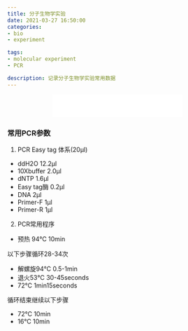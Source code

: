 ```yaml
---
title: 分子生物学实验
date: 2021-03-27 16:50:00
categories: 
- bio
- experiment

tags: 
- molecular experiment
- PCR

description: 记录分子生物学实验常用数据
---  
```


<div align="middle"><iframe frameborder="no" border="0" marginwidth="0" marginheight="0" width=298 height=52 src="//music.163.com/outchain/player?type=2&id=36307139&auto=1&height=32"></iframe></div>


### 常用PCR参数

1. PCR Easy tag 体系(20μl)
- ddH2O 12.2μl
- 10Xbuffer 2.0μl
- dNTP 1.6μl
- Easy tag酶 0.2μl
- DNA 2μl
- Primer-F 1μl
- Primer-R 1μl

2. PCR常用程序
- 预热 94℃ 10min

以下步骤循环28-34次
- 解螺旋94℃ 0.5-1min
- 退火53℃ 30-45seconds
- 72℃ 1min15seconds

循环结束继续以下步骤
- 72℃ 10min
- 16℃ 10min